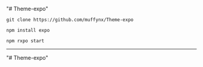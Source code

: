 "# Theme-expo" 

```
git clone https://github.com/muffynx/Theme-expo
```

```
npm install expo
```
```
npm rxpo start
```

---
           

"# Theme-expo" 
